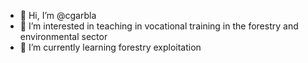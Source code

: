 - 👋 Hi, I’m @cgarbla
- 👀 I’m interested in teaching in vocational training in the forestry and environmental sector
- 🌱 I’m currently learning forestry exploitation
<!---
cgarbla/cgarbla is a ✨ special ✨ repository because its `README.md` (this file) appears on your GitHub profile.
You can click the Preview link to take a look at your changes.
--->
